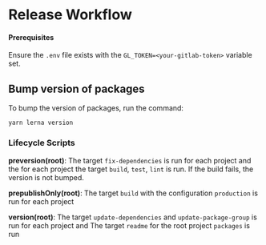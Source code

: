 # Release Workflow

#### Prerequisites

Ensure the `.env` file exists with the `GL_TOKEN=<your-gitlab-token>` variable set.

## Bump version of packages

To bump the version of packages, run the command:

```shell
yarn lerna version
```

### Lifecycle Scripts

**preversion(root)**: The target `fix-dependencies` is run for each project and the for each project the target `build`, `test`, `lint` is run. If the build fails, the version is not bumped.

**prepublishOnly(root)**: The target `build` with the configuration `production` is run for each project 

**version(root)**: The target `update-dependencies` and `update-package-group` is run for each project and The target `readme` for the root project `packages` is run
